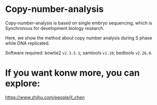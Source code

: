 # Copy-number-analysis

Copy-number-analysis is based on single embryo sequencing, which is Synchronous for development biology research. 

Here, we show the method about copy number analysis during S phase while DNA replicated. 

Software required: bowtie2 `v2.3.5.1`; samtools `v1.10`; bedtools `v2.26.0`.




# If you want konw more, you can explore:
https://www.zhihu.com/people/jl_chen




